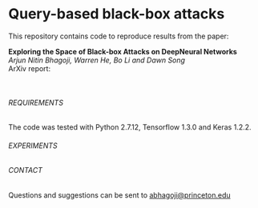 # Query-based black-box attacks

This repository contains code to reproduce results from the paper:

**Exploring the Space of Black-box Attacks on DeepNeural Networks** <br>
*Arjun Nitin Bhagoji, Warren He, Bo Li and Dawn Song* <br>
ArXiv report:

<br>

###### REQUIREMENTS

The code was tested with Python 2.7.12, Tensorflow 1.3.0 and Keras 1.2.2.

###### EXPERIMENTS



###### CONTACT
Questions and suggestions can be sent to abhagoji@princeton.edu
